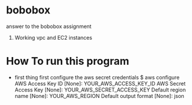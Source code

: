 # bobobox
answer to the bobobox assignment

  1. Working vpc and EC2 instances 


# How To run this program
  - first thing first configure the aws secret credentials 
    $ aws configure
    AWS Access Key ID [None]: YOUR_AWS_ACCESS_KEY_ID
    AWS Secret Access Key [None]: YOUR_AWS_SECRET_ACCESS_KEY
    Default region name [None]: YOUR_AWS_REGION
    Default output format [None]: json
